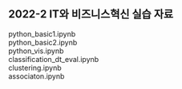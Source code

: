 ## 2022-2 IT와 비즈니스혁신 실습 자료


python_basic1.ipynb  
python_basic2.ipynb  
python_vis.ipynb   
classification_dt_eval.ipynb   
clustering.ipynb   
associaton.ipynb 
